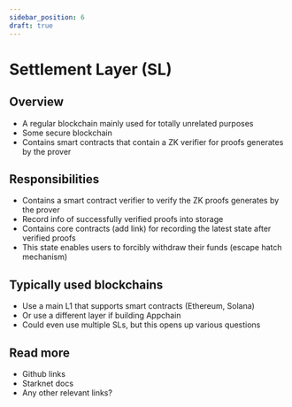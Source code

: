 ```yaml
---
sidebar_position: 6
draft: true
---
```


# Settlement Layer (SL)

## Overview

- A regular blockchain mainly used for totally unrelated purposes
- Some secure blockchain
- Contains smart contracts that contain a ZK verifier for proofs generates by the prover

## Responsibilities

- Contains a smart contract verifier to verify the ZK proofs generates by the prover
- Record info of successfully verified proofs into storage
- Contains core contracts (add link) for recording the latest state after verified proofs
- This state enables users to forcibly withdraw their funds (escape hatch mechanism)

## Typically used blockchains

- Use a main L1 that supports smart contracts (Ethereum, Solana)
- Or use a different layer if building Appchain
- Could even use multiple SLs, but this opens up various questions

## Read more

- Github links
- Starknet docs
- Any other relevant links?